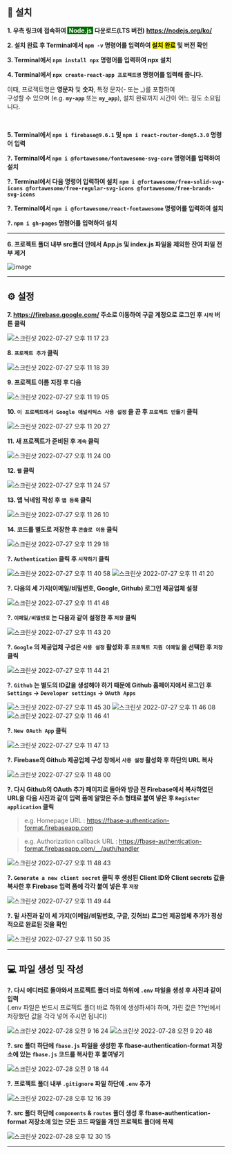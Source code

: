 ## 💾 설치

**1. 우측 링크에 접속하여 <span style="color: white; background-color: #026e00">&nbsp;Node.js&nbsp;</span> 다운로드(LTS 버전)**
**https://nodejs.org/ko/**

**2. 설치 완료 후 Terminal에서 `npm -v` 명령어를 입력하여 <span style="color: black; background-color: yellow">설치 완료</span> 및 버전 확인**

**3. Terminal에서 `npm install npx` 명령어를 입력하여 npx 설치**

**4. Terminal에서 `npx create-react-app 프로젝트명` 명령어를 입력해 줍니다.**

이때, 프로젝트명은 **영문자** 및 **숫자**, 특정 문자(- 또는 \_)를 포함하여<br />
구성할 수 있으며 (e.g. **`my-app`** 또는 **`my_app`**), 설치 완료까지
시간이 어느 정도 소요됩니다.

&nbsp;

**5. Terminal에서 `npm i firebase@9.6.1` 및 `npm i react-router-dom@5.3.0` 명령어 입력**

**?. Terminal에서 `npm i @fortawesome/fontawesome-svg-core` 명령어를 입력하여 설치**

**?. Terminal에서 다음 명령어 입력하여 설치**
**`npm i @fortawesome/free-solid-svg-icons @fortawesome/free-regular-svg-icons @fortawesome/free-brands-svg-icons`**

**?. Terminal에서 `npm i @fortawesome/react-fontawesome` 명령어를 입력하여 설치**

**?. `npm i gh-pages` 명령어를 입력하여 설치**

---

**6. 프로젝트 폴더 내부 src폴더 안에서 App.js 및 index.js 파일을 제외한 잔여 파일 전부 제거**

![image](https://user-images.githubusercontent.com/56868605/181263383-218b7315-2393-416a-97ed-9e03a1824e6a.png)

---

## ⚙️ 설정

**7. https://firebase.google.com/ 주소로 이동하여 구글 계정으로 로그인 후 `시작` 버튼 클릭**

![스크린샷 2022-07-27 오후 11 17 23](https://user-images.githubusercontent.com/56868605/181271373-330a80f1-723e-4dbb-bb5f-23a2912ebf00.png)

**8. `프로젝트 추가` 클릭**

![스크린샷 2022-07-27 오후 11 18 39](https://user-images.githubusercontent.com/56868605/181271417-6dc6d492-aaf5-4022-829a-d5c6d3288606.png)

**9. 프로젝트 이름 지정 후 다음**

![스크린샷 2022-07-27 오후 11 19 05](https://user-images.githubusercontent.com/56868605/181271509-1c333b12-c78e-4f88-a348-b54b806bb001.png)

**10. `이 프로젝트에서 Google 애널리틱스 사용 설정` 을 끈 후 `프로젝트 만들기` 클릭**

![스크린샷 2022-07-27 오후 11 20 27](https://user-images.githubusercontent.com/56868605/181271702-429d6fe2-4f8d-4e07-8fbe-d4f0b81a3a26.png)

**11. 새 프로젝트가 준비된 후 `계속` 클릭**

![스크린샷 2022-07-27 오후 11 24 00](https://user-images.githubusercontent.com/56868605/181273874-ecab0cca-b84d-489c-a9b4-80f6e1d7f296.png)

**12. `웹` 클릭**

![스크린샷 2022-07-27 오후 11 24 57](https://user-images.githubusercontent.com/56868605/181274102-54715e14-6658-4613-a25e-4ce328c343a2.png)

**13. 앱 닉네임 작성 후 `앱 등록` 클릭**

![스크린샷 2022-07-27 오후 11 26 10](https://user-images.githubusercontent.com/56868605/181274320-4e293b3b-7bec-4a64-884a-bdcca435983a.png)

**14. 코드를 별도로 저장한 후 `콘솔로 이동` 클릭**

![스크린샷 2022-07-27 오후 11 29 18](https://user-images.githubusercontent.com/56868605/181275478-c8f4e5fe-2c6c-4fba-8f06-c31596780533.png)

**?. `Authentication` 클릭 후 `시작하기` 클릭**

![스크린샷 2022-07-27 오후 11 40 58](https://user-images.githubusercontent.com/56868605/181396742-3cfccbea-799e-4cf9-8eb2-320af9a151a7.png)
![스크린샷 2022-07-27 오후 11 41 20](https://user-images.githubusercontent.com/56868605/181396800-254c92ff-2259-4a0d-8c4e-e8bad9422bfc.png)

**?. 다음의 세 가지(이메일/비밀번호, Google, Github) 로그인 제공업체 설정**

![스크린샷 2022-07-27 오후 11 41 48](https://user-images.githubusercontent.com/56868605/181395700-03ace689-9a3f-448b-9f6b-d67f97d112da.png)

**?. `이메일/비밀번호` 는 다음과 같이 설정한 후 `저장` 클릭**

![스크린샷 2022-07-27 오후 11 43 20](https://user-images.githubusercontent.com/56868605/181395865-0362377d-03f0-44df-a4d0-85b331a7856f.png)

**?. `Google` 의 제공업체 구성은 `사용 설정` 활성화 후 `프로젝트 지원 이메일` 을 선택한 후 `저장` 클릭**

![스크린샷 2022-07-27 오후 11 44 21](https://user-images.githubusercontent.com/56868605/181409286-158bab62-d306-4e47-b116-93cd9c26a521.png)

**?. `Github` 는 별도의 ID값을 생성해야 하기 때문에 Github 홈페이지에서 로그인 후 `Settings` → `Developer settings` → `OAuth Apps`**

![스크린샷 2022-07-27 오후 11 45 30](https://user-images.githubusercontent.com/56868605/181396552-275079d1-ec50-4710-998d-94c75ad65d03.png)
![스크린샷 2022-07-27 오후 11 46 08](https://user-images.githubusercontent.com/56868605/181407999-6d3ff3be-62a3-40c5-a099-fd7f9b12c7e3.png)
![스크린샷 2022-07-27 오후 11 46 41](https://user-images.githubusercontent.com/56868605/181408492-c906f9aa-ed4e-4d13-ba17-acea606a9cc4.png)

**?. `New OAuth App` 클릭**

![스크린샷 2022-07-27 오후 11 47 13](https://user-images.githubusercontent.com/56868605/181408554-a467101a-ebcd-4eb1-b42a-208ef7464b2f.png)

**?. Firebase의 Github 제공업체 구성 창에서 `사용 설정` 활성화 후 하단의 URL 복사**

![스크린샷 2022-07-27 오후 11 48 00](https://user-images.githubusercontent.com/56868605/181408658-71eb62c0-95e9-40a4-bf77-2be4d9b2b683.png)

**?. 다시 Github의 OAuth 추가 페이지로 돌아와 방금 전 Firebase에서 복사하였던 URL을 다음 사진과 같이 입력 폼에 알맞은 주소 형태로 붙여 넣은 후 `Register application` 클릭**

> e.g. Homepage URL : https://fbase-authentication-format.firebaseapp.com

> e.g. Authorization callback URL : https://fbase-authentication-format.firebaseapp.com/__/auth/handler

![스크린샷 2022-07-27 오후 11 48 43](https://user-images.githubusercontent.com/56868605/181409318-d816b8a7-46d5-4896-a969-02d79baffca4.png)

**?. `Generate a new client secret` 클릭 후 생성된 Client ID와 Client secrets 값을 복사한 후 Firebase 입력 폼에 각각 붙여 넣은 후 `저장`**

![스크린샷 2022-07-27 오후 11 49 44](https://user-images.githubusercontent.com/56868605/181410177-af8ba182-ddcb-484c-b4e6-e8547fd17676.png)

**?. 밑 사진과 같이 세 가지(이메일/비밀번호, 구글, 깃허브) 로그인 제공업체 추가가 정상적으로 완료된 것을 확인**

![스크린샷 2022-07-27 오후 11 50 35](https://user-images.githubusercontent.com/56868605/181410550-518b3cc7-6f08-4476-a106-d8ae401dd3dd.png)

---

## 💻 파일 생성 및 작성

**?. 다시 에디터로 돌아와서 프로젝트 폴더 바로 하위에 `.env` 파일을 생성 후 사진과 같이 입력**<br />
(.env 파일은 반드시 프로젝트 폴더 바로 하위에 생성하셔야 하며, 가린 값은 ??번에서 저장했던 값을 각각 넣어 주시면 됩니다)

![스크린샷 2022-07-28 오전 9 16 24](https://user-images.githubusercontent.com/56868605/181410736-dee6305c-fbb8-4259-bb99-8cbaa89b7d5d.png)
![스크린샷 2022-07-28 오전 9 20 48](https://user-images.githubusercontent.com/56868605/181412214-95dff482-58f1-4a00-b854-e5a4f2d392d9.png)

**?. src 폴더 하단에 `fbase.js` 파일을 생성한 후 fbase-authentication-format 저장소에 있는 `fbase.js` 코드를 복사한 후 붙여넣기**

![스크린샷 2022-07-28 오전 9 18 44](https://user-images.githubusercontent.com/56868605/181412522-8652cad7-7fb0-4364-9ae5-af8203b97720.png)

**?. 프로젝트 폴더 내부 `.gitignore` 파일 하단에 `.env` 추가**

![스크린샷 2022-07-28 오후 12 16 39](https://user-images.githubusercontent.com/56868605/181413091-655ca8f6-4647-4306-87e7-342eb42ffca1.png)

**?. src 폴더 하단에 `components` & `routes` 폴더 생성 후 fbase-authentication-format 저장소에 있는 모든 코드 파일을 개인 프로젝트 폴더에 복제**

![스크린샷 2022-07-28 오후 12 30 15](https://user-images.githubusercontent.com/56868605/181414331-a09c88c6-3a5b-45de-975d-e1fe9d82da95.png)

---

